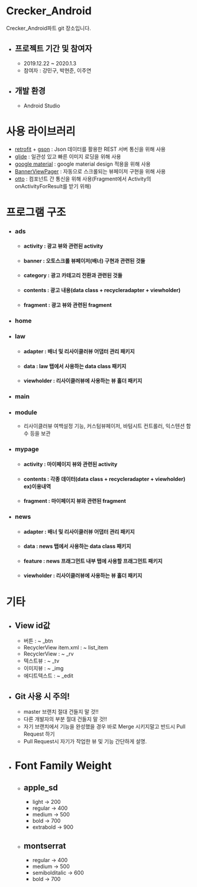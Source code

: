 # Crecker_Android
Crecker_Android파트 git 장소입니다.

* ## 프로젝트 기간 및 참여자
	- 2019.12.22 ~ 2020.1.3
	- 참여자 : 강민구, 박현준, 이주연

* ## 개발 환경

	- Android Studio

# 사용 라이브러리

- [retrofit](https://square.github.io/retrofit/) + [gson](https://github.com/google/gson) : Json 데이터를 활용한 REST 서버 통신을 위해 사용 
- [glide](https://github.com/bumptech/glide) : 일관성 있고 빠른 이미지 로딩을 위해 사용
- [google material](https://github.com/material-components/material-components-android) : google material design 적용을 위해 사용
- [BannerViewPager](https://github.com/zhpanvip/BannerViewPager) : 자동으로 스크롤되는 뷰페이저 구현을 위해 사용
- [otto](https://github.com/square/otto) : 컴포넌트 간 통신을 위해 사용(Fragment에서 Activity의 onActivityForResult를 받기 위해)

# 프로그램 구조
* ### ads
	* #### activity : 광고 뷰와 관련된 activity
	* #### banner : 오토스크롤 뷰페이저(배너) 구현과 관련된 것들
	* #### category : 광고 카테고리 전환과 관련된 것들
	* #### contents : 광고 내용(data class + recycleradapter + viewholder)
	* #### fragment : 광고 뷰와 관련된 fragment
* ### home
* ### law
	* #### adapter : 배너 및 리사이클러뷰 어댑터 관리 패키지
	* #### data : law 탭에서 사용하는 data class 패키지
	* #### viewholder : 리사이클러뷰에 사용하는 뷰 홀더 패키지
* ### main
* ### module
	- 리사이클러뷰 여백설정 기능, 커스텀뷰페이저, 바텀시트 컨트롤러, 익스텐션 함수 등을 보관
* ### mypage
	* #### activity : 마이페이지 뷰와 관련된 activity
	* #### contents : 각종 데이터(data class + recycleradapter + viewholder) ex)이용내역
	* #### fragment : 마이페이지 뷰와 관련된 fragment
* ### news
	* #### adapter : 배너 및 리사이클러뷰 어댑터 관리 패키지
	* #### data : news 탭에서 사용하는 data class 패키지
	* #### feature : news 프래그먼트 내부 탭에 사용할 프래그먼트 패키지
	* #### viewholder : 리사이클러뷰에 사용하는 뷰 홀더 패키지

# 기타

* ## View id값
	* 버튼 : ~ _btn
	* RecyclerView item.xml : ~ list_item
	* RecyclerView : ~ _rv
	* 텍스트뷰 : ~ _tv
	* 이미지뷰 : ~ _img
	* 에디트텍스트 : ~ _edit	
	
* ## Git 사용 시 주의!
	* master 브랜치 절대 건들지 말 것!!
	* 다른 개발자의 부분 절대 건들지 말 것!!
	* 자기 브랜치에서 기능을 완성했을 경우 바로 Merge 시키지말고
	   반드시 Pull Request 하기
	* Pull Request시 자기가 작업한 뷰 및 기능 간단하게 설명.
	
* # Font Family Weight
	* ## apple_sd
		* light -> 200
		* regular -> 400
		* medium -> 500
		* bold -> 700
		* extrabold -> 900
	* ## montserrat
		* regular -> 400
		* medium -> 500
		* semibolditalic -> 600
		* bold -> 700
